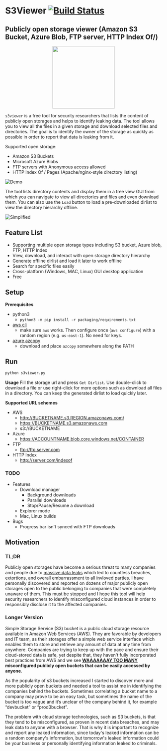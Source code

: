 # S3Viewer [![Build Status](https://travis-ci.com/SharonBrizinov/s3viewer.svg?branch=main)](https://travis-ci.com/SharonBrizinov/s3viewer)
## Publicly open storage viewer (Amazon S3 Bucket, Azure Blob, FTP server, HTTP Index Of/)

<p align="center">
	<img src="packaging/icons/icon_3s.jpg" width="200">
</p>


`s3viewer` is a free tool for security researchers that lists the content of publicly open storages and helps to identify leaking data. The tool allows you to view all the files in a given storage and download selected files and directories. The goal is to identify the owner of the storage as quickly as possible in order to report that data is leaking from it.

Supported open storage:
- Amazon S3 Buckets
- Microsoft Azure Blobs
- FTP servers with Anonymous access allowed
- HTTP Index Of / Pages (Apache/nginx-style directory listing)


![Demo](example/demo.gif)


The tool lists directory contents and display them in a tree view GUI from which you can navigate to view all directories and files and even download them. You can also use the `Load` button to load a pre-downloaded dirlist to view the directory hierarchy offline.


![Simplified](example/simplified.png)

 
## Feature List
- Supporting multiple open storage types including S3 bucket, Azure blob, FTP, HTTP Index
- View, download, and interact with open storage directory hierarchy
- Generate offline dirlist and load it later to work offline
- Search for specific files easily
- Cross-platform (Windows, MAC, Linux) GUI desktop application
- Free

## Setup
**Prerequisites**

- python3
	- `python3 -m pip install -r packaging/requirements.txt`
- [aws cli](https://aws.amazon.com/cli/)
	- make sure `aws` works. Then configure once (`aws configure`) with a random region (e.g. `us-east-1`). No need for keys.
- [azure azcopy](https://docs.microsoft.com/en-us/azure/storage/common/storage-use-azcopy-v10)
	- download and place `azcopy` somewhere along the PATH

## Run
```bash
python s3viewer.py
```
**Usage**
Fill the storage url and press `Get Dirlist`. Use double-click to download a file or use right-click for more options such as download all files in a directory. You can keep the generated dirlist to load quickly later.

**Supported URL schemes**
- AWS
	- http://BUCKETNAME.s3.REGION.amazonaws.com/
	- https://BUCKETNAME.s3.amazonaws.com
	- s3://BUCKETNAME
- Azure
	- https://ACCOUNTNAME.blob.core.windows.net/CONTAINER
- FTP
	- ftp://ftp.server.com
- HTTP Index
	- http://server.com/indexof


### TODO
- Features
  - Download manager
    - Background downloads
    - Parallel downloads
    - Stop/Pause/Resume a download
  - Explorer mode
  - Mac, Linux builds
- Bugs
  - Progress bar isn't synced with FTP downloads

## Motivation
### TL;DR
Publicly open storages have become a serious threat to many companies and people due to [massive data leaks](https://github.com/nagwww/s3-leaks) which led to countless breaches, extortions, and overall embarrassment to all invloved parties. I have personally discovered and reported on dozens of major publicly open storages open to the public belonging to companies that were completely unaware of them. This must be stopped and I hope this tool will help security researchers to identify misconfigured cloud instances in order to responsibly disclose it to the affected companies.

### Longer Version
Simple Storage Service (S3) bucket is a public cloud storage resource available in Amazon Web Services (AWS). They are favorable by developers and IT team, as their storages offer a simple web service interface which enables them to store and retrieve any amount of data at any time from anywhere. Companies are trying to keep up with the pace and ensure their cloud-stored data is safe, yet despite that, they haven't fully incorporated best practices from AWS and we see **[WAAAAAAAY TOO MANY](https://buckets.grayhatwarfare.com/) misconfigured publicly open buckets that can be easily accessed by anyone**.

As the popularity of s3 buckets increased I started to discover more and more publicly open buckets and needed a tool to assist me in identifying the companies behind the buckets. Sometimes correlating a bucket name to a company may prove to be an easy task, but sometimes the name of the bucket is too vague and it’s unclear of the company behind it, for example “devbucket” or “prod3bucket”.

The problem with cloud storage technologies, such as S3 buckets, is that they tend to be misconfigured, as proven in recent data breaches, and may leak data to anyone with a browser. That is why it is important to recognize and report any leaked information, since today's leaked information can be a random company's information, but  tomorrow's leaked information could be your business or personally identifying information leaked to criminals.
